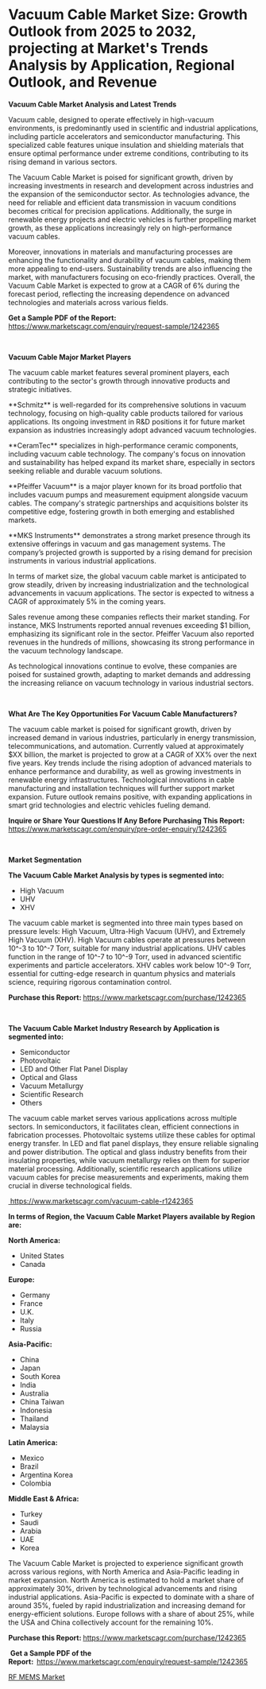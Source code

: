 <p><h1>Vacuum Cable Market Size: Growth Outlook from 2025 to 2032, projecting at Market's Trends Analysis by Application, Regional Outlook, and Revenue</h1></p><p><strong>Vacuum Cable Market Analysis and Latest Trends</strong></p>
<p><p>Vacuum cable, designed to operate effectively in high-vacuum environments, is predominantly used in scientific and industrial applications, including particle accelerators and semiconductor manufacturing. This specialized cable features unique insulation and shielding materials that ensure optimal performance under extreme conditions, contributing to its rising demand in various sectors.</p><p>The Vacuum Cable Market is poised for significant growth, driven by increasing investments in research and development across industries and the expansion of the semiconductor sector. As technologies advance, the need for reliable and efficient data transmission in vacuum conditions becomes critical for precision applications. Additionally, the surge in renewable energy projects and electric vehicles is further propelling market growth, as these applications increasingly rely on high-performance vacuum cables.</p><p>Moreover, innovations in materials and manufacturing processes are enhancing the functionality and durability of vacuum cables, making them more appealing to end-users. Sustainability trends are also influencing the market, with manufacturers focusing on eco-friendly practices. Overall, the Vacuum Cable Market is expected to grow at a CAGR of 6% during the forecast period, reflecting the increasing dependence on advanced technologies and materials across various fields.</p></p>
<p><strong>Get a Sample PDF of the Report:&nbsp;</strong> <a href="https://www.marketscagr.com/enquiry/request-sample/1242365?utm_campaign=3188&utm_medium=2&utm_source=Github&utm_content=ia&utm_term=06042025&utm_id=vacuum-cable">https://www.marketscagr.com/enquiry/request-sample/1242365</a></p>
<p>&nbsp;</p>
<p><strong>Vacuum Cable Major Market Players</strong></p>
<p><p>The vacuum cable market features several prominent players, each contributing to the sector's growth through innovative products and strategic initiatives. </p><p>**Schmitz** is well-regarded for its comprehensive solutions in vacuum technology, focusing on high-quality cable products tailored for various applications. Its ongoing investment in R&D positions it for future market expansion as industries increasingly adopt advanced vacuum technologies.</p><p>**CeramTec** specializes in high-performance ceramic components, including vacuum cable technology. The company's focus on innovation and sustainability has helped expand its market share, especially in sectors seeking reliable and durable vacuum solutions.</p><p>**Pfeiffer Vacuum** is a major player known for its broad portfolio that includes vacuum pumps and measurement equipment alongside vacuum cables. The company's strategic partnerships and acquisitions bolster its competitive edge, fostering growth in both emerging and established markets.</p><p>**MKS Instruments** demonstrates a strong market presence through its extensive offerings in vacuum and gas management systems. The company’s projected growth is supported by a rising demand for precision instruments in various industrial applications.</p><p>In terms of market size, the global vacuum cable market is anticipated to grow steadily, driven by increasing industrialization and the technological advancements in vacuum applications. The sector is expected to witness a CAGR of approximately 5% in the coming years.</p><p>Sales revenue among these companies reflects their market standing. For instance, MKS Instruments reported annual revenues exceeding $1 billion, emphasizing its significant role in the sector. Pfeiffer Vacuum also reported revenues in the hundreds of millions, showcasing its strong performance in the vacuum technology landscape.</p><p>As technological innovations continue to evolve, these companies are poised for sustained growth, adapting to market demands and addressing the increasing reliance on vacuum technology in various industrial sectors.</p></p>
<p>&nbsp;</p>
<p><strong>What Are The Key Opportunities For Vacuum Cable Manufacturers?</strong></p>
<p><p>The vacuum cable market is poised for significant growth, driven by increased demand in various industries, particularly in energy transmission, telecommunications, and automation. Currently valued at approximately $XX billion, the market is projected to grow at a CAGR of XX% over the next five years. Key trends include the rising adoption of advanced materials to enhance performance and durability, as well as growing investments in renewable energy infrastructures. Technological innovations in cable manufacturing and installation techniques will further support market expansion. Future outlook remains positive, with expanding applications in smart grid technologies and electric vehicles fueling demand.</p></p>
<p><strong>Inquire or Share Your Questions If Any Before Purchasing This Report:</strong> <a href="https://www.marketscagr.com/enquiry/pre-order-enquiry/1242365?utm_campaign=3188&utm_medium=2&utm_source=Github&utm_content=ia&utm_term=06042025&utm_id=vacuum-cable">https://www.marketscagr.com/enquiry/pre-order-enquiry/1242365</a></p>
<p>&nbsp;</p>
<p><strong>Market Segmentation</strong></p>
<p><strong>The Vacuum Cable Market Analysis by types is segmented into:</strong></p>
<p><ul><li>High Vacuum</li><li>UHV</li><li>XHV</li></ul></p>
<p><p>The vacuum cable market is segmented into three main types based on pressure levels: High Vacuum, Ultra-High Vacuum (UHV), and Extremely High Vacuum (XHV). High Vacuum cables operate at pressures between 10^-3 to 10^-7 Torr, suitable for many industrial applications. UHV cables function in the range of 10^-7 to 10^-9 Torr, used in advanced scientific experiments and particle accelerators. XHV cables work below 10^-9 Torr, essential for cutting-edge research in quantum physics and materials science, requiring rigorous contamination control.</p></p>
<p><strong>Purchase this Report:&nbsp;</strong><a href="https://www.marketscagr.com/purchase/1242365?utm_campaign=3188&utm_medium=2&utm_source=Github&utm_content=ia&utm_term=06042025&utm_id=vacuum-cable">https://www.marketscagr.com/purchase/1242365</a></p>
<p>&nbsp;</p>
<p><strong>The Vacuum Cable Market Industry Research by Application is segmented into:</strong></p>
<p><ul><li>Semiconductor</li><li>Photovoltaic</li><li>LED and Other Flat Panel Display</li><li>Optical and Glass</li><li>Vacuum Metallurgy</li><li>Scientific Research</li><li>Others</li></ul></p>
<p><p>The vacuum cable market serves various applications across multiple sectors. In semiconductors, it facilitates clean, efficient connections in fabrication processes. Photovoltaic systems utilize these cables for optimal energy transfer. In LED and flat panel displays, they ensure reliable signaling and power distribution. The optical and glass industry benefits from their insulating properties, while vacuum metallurgy relies on them for superior material processing. Additionally, scientific research applications utilize vacuum cables for precise measurements and experiments, making them crucial in diverse technological fields.</p></p>
<p><a href="https://www.marketscagr.com/vacuum-cable-r1242365?utm_campaign=3188&utm_medium=2&utm_source=Github&utm_content=ia&utm_term=06042025&utm_id=vacuum-cable">&nbsp;https://www.marketscagr.com/vacuum-cable-r1242365</a></p>
<p><strong>In terms of Region, the Vacuum Cable Market Players available by Region are:</strong></p>
<p>
    <p> <strong> North America: </strong>
        <ul>
            <li>United States</li>
            <li>Canada</li>
        </ul>
        </p> 
    <p> <strong> Europe: </strong>
        <ul>
            <li>Germany</li>
            <li>France</li>
            <li>U.K.</li>
            <li>Italy</li>
            <li>Russia</li>
        </ul>
        </p> 
    <p> <strong> Asia-Pacific: </strong>
        <ul>
            <li>China</li>
            <li>Japan</li>
            <li>South Korea</li>
            <li>India</li>
            <li>Australia</li>
            <li>China Taiwan</li>
            <li>Indonesia</li>
            <li>Thailand</li>
            <li>Malaysia</li>
        </ul>
        </p> 
    <p> <strong> Latin America: </strong>
        <ul>
            <li>Mexico</li>
            <li>Brazil</li>
            <li>Argentina Korea</li>
            <li>Colombia</li>
        </ul>
        </p> 
    <p> <strong> Middle East & Africa: </strong>
        <ul>
            <li>Turkey</li>
            <li>Saudi</li>
            <li>Arabia</li>
            <li>UAE</li>
            <li>Korea</li>
        </ul>
    </p>
    </p>
<p><p>The Vacuum Cable Market is projected to experience significant growth across various regions, with North America and Asia-Pacific leading in market expansion. North America is estimated to hold a market share of approximately 30%, driven by technological advancements and rising industrial applications. Asia-Pacific is expected to dominate with a share of around 35%, fueled by rapid industrialization and increasing demand for energy-efficient solutions. Europe follows with a share of about 25%, while the USA and China collectively account for the remaining 10%.</p></p>
<p><strong>Purchase this Report: </strong><a href="https://www.marketscagr.com/purchase/1242365?utm_campaign=3188&utm_medium=2&utm_source=Github&utm_content=ia&utm_term=06042025&utm_id=vacuum-cable">https://www.marketscagr.com/purchase/1242365</a></p>
<p>&nbsp;<strong>Get a Sample PDF of the Report:&nbsp;&nbsp;</strong><a href="https://www.marketscagr.com/enquiry/request-sample/1242365?utm_campaign=3188&utm_medium=2&utm_source=Github&utm_content=ia&utm_term=06042025&utm_id=vacuum-cable">https://www.marketscagr.com/enquiry/request-sample/1242365</a></p>
<p><strong></strong></p>
<p><p><a href="https://github.com/cobinaydin13/Market-Research-Report-List-1/blob/main/rf-mems-market.md?utm_campaign=3188&utm_medium=2&utm_source=Github&utm_content=ia&utm_term=06042025&utm_id=vacuum-cable">RF MEMS Market</a></p></p>